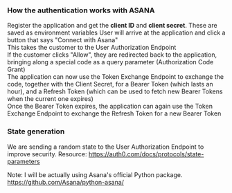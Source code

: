 ### How the authentication works with ASANA
Register the application and get the **client ID** and **client secret**. These are saved as environment variables
User will arrive at the application and click a button that says "Connect with Asana"  
This takes the customer to the User Authorization Endpoint  
If the customer clicks "Allow", they are redirected back to the application,
bringing along a special code as a query parameter (Authorization Code Grant)   
The application can now use the Token Exchange Endpoint to exchange the code, together with the Client Secret,
for a Bearer Token (which lasts an hour), and a Refresh Token (which can be used to fetch new Bearer
Tokens when the current one expires)  
Once the Bearer Token expires, the application can again use the Token Exchange Endpoint to
exchange the Refresh Token for a new Bearer Token  

### State generation
We are sending a random state to the User Authorization Endpoint to improve security. 
Resource: https://auth0.com/docs/protocols/state-parameters  

Note: I will be actually using Asana's official Python package. https://github.com/Asana/python-asana/  